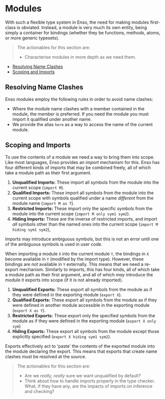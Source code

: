 # Modules
With such a flexible type system in Enso, the need for making modules
first-class is obviated. Instead, a module is very much its own entity, being
simply a container for bindings (whether they be functions, methods, atoms, or
more generic typesets).

> The actionables for this section are:
>
> - Characterise modules in more depth as we need them.

<!-- MarkdownTOC levels="2,3" autolink="true" -->

- [Resolving Name Clashes](#resolving-name-clashes)
- [Scoping and Imports](#scoping-and-imports)

<!-- /MarkdownTOC -->

## Resolving Name Clashes
Enso modules employ the following rules in order to avoid name clashes:

- Where the module name clashes with a member contained in the module, the
  member is preferred. If you need the module you must import it qualified under
  another name.
- We provide the alias `here` as a way to access the name of the current module.

## Scoping and Imports
To use the contents of a module we need a way to bring them into scope. Like
most languages, Enso provides an _import_ mechanism for this. Enso has four
different kinds of imports that may be combined freely, all of which take a
module path as their first argument.

1. **Unqualified Imports:** These import all symbols from the module into the
   current scope (`import M`).
2. **Qualified Imports:** These import all symbols from the module into the
   current scope with symbols qualified under a name _different_ from the
   module name (`import M as T`).
3. **Restricted Imports:** These import only the specific symbols from the
   module into the current scope (`import M only sym1 sym2`).
4. **Hiding Imports:** These are the inverse of restricted imports, and import
   _all_ symbols other than the named ones into the current scope
   (`import M hiding sym1 sym2`),

Imports may introduce ambiguous symbols, but this is not an error until one of
the ambiguous symbols is used in user code.

When importing a module `X` into the current module `Y`, the bindings in `X`
become available in `Y` (modified by the import type). However, these bindings
are _not_ available in `Y` externally. This means that we need a re-export
mechanism. Similarly to imports, this has four kinds, all of which take a module
path as their first argument, and all of which _may_ introduce the module it
exports into scope (if it is not already imported).

1. **Unqualified Exports:** These export all symbols from the module as if they
   were defined in the exporting module (`export X`).
2. **Qualified Exports:** These export all symbols from the module as if they
   were defined in another module accessible in the exporting module
   (`export X as Y`).
3. **Restricted Exports:** These export only the specified symbols from the
   module as if they were defined in the exporting module (`export X only sym`)
4. **Hiding Exports:** These export all symbols from the module except those
   explicitly specified (`export X hiding sym1 sym2`).

Exports effectively act to 'paste' the contents of the exported module into the
module declaring the export. This means that exports that create name clashes
must be resolved at the source.

> The actionables for this section are:
>
> - Are we _really, really_ sure we want unqualified by default?
> - Think about how to handle imports properly in the type checker. What, if
>   they have any, are the impacts of imports on inference and checking?
